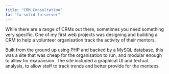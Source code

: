 ```yaml
---
title: "CRM Consultation"
fa: "fa-solid fa-server"
---
```


While there are a range of CRMs out there, sometimes you need something very specific. One of my first web projects was designing and building a CRM to help a volunteer organisation track the activity of their mentors.

Built from the ground up using PHP and backed by a MySQL database, this was a site that was cheap for the organisation to run, and modular enough to allow for exapansion. The site included a graphical UI and textual analysis, to allow staff to track trends and better provide for the mentees.